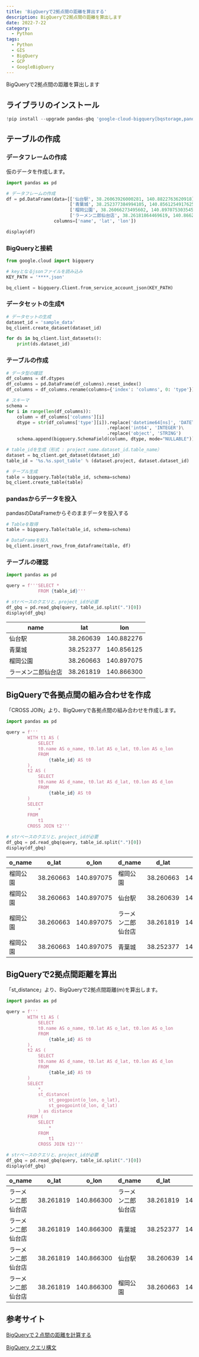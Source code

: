 ```yaml
---
title: 'BigQueryで2拠点間の距離を算出する'
description: BigQueryで2拠点間の距離を算出します
date: 2022-7-22
category: 
  - Python
tags:
  - Python
  - GIS
  - BigQuery
  - GCP
  - GoogleBigQuery
---
```


BigQueryで2拠点間の距離を算出します

<!-- https://www.hamlet-engineer.com -->
<!-- !(/image/ChordDiagram.png) -->

<!-- more -->

<ClientOnly>
  <CallInArticleAdsense />
</ClientOnly>





## ライブラリのインストール


```python
!pip install --upgrade pandas-gbq 'google-cloud-bigquery[bqstorage,pandas]'
```

## テーブルの作成

### データフレームの作成
仮のデータを作成します。


```python
import pandas as pd

# データフレームの作成
df = pd.DataFrame(data=[['仙台駅', 38.26063926000281, 140.8822763620918],
                        ['青葉城', 38.252377384994105, 140.85612549176253],
                        ['榴岡公園', 38.26066273495602, 140.89707530354525],
                        ['ラーメン二郎仙台店', 38.26181864469619, 140.8662996759938]],
                  columns=['name', 'lat', 'lon'])

display(df)
```


### BigQueryと接続


```python
from google.cloud import bigquery

# keyとなるjsonファイルを読み込み
KEY_PATH = '****.json'

bq_client = bigquery.Client.from_service_account_json(KEY_PATH)
```

### データセットの生成¶


```python
# データセットの生成
dataset_id = 'sample_data'
bq_client.create_dataset(dataset_id)

for ds in bq_client.list_datasets():
    print(ds.dataset_id)
```


### テーブルの作成


```python
# データ型の確認
df_columns = df.dtypes
df_columns = pd.DataFrame(df_columns).reset_index()
df_columns = df_columns.rename(columns={'index': 'columns', 0: 'type'})
```


```python
# スキーマ
schema = 
for i in range(len(df_columns)):
    column = df_columns['columns'][i]
    dtype = str(df_columns['type'][i]).replace('datetime64[ns]', 'DATETIME')\
                                      .replace('int64', 'INTEGER')\
                                      .replace('object', 'STRING')
    schema.append(bigquery.SchemaField(column, dtype, mode="NULLABLE"))
```


```python
# table_idを生成（形式 : project_name.dataset_id.table_name）
dataset = bq_client.get_dataset(dataset_id)
table_id = '%s.%s.spot_table' % (dataset.project, dataset.dataset_id)

# テーブル生成
table = bigquery.Table(table_id, schema=schema)
bq_client.create_table(table)
```

### pandasからデータを投入
pandasのDataFrameからそのままデータを投入する


```python
# Tableを取得
table = bigquery.Table(table_id, schema=schema)

# DataFrameを投入
bq_client.insert_rows_from_dataframe(table, df)
```


### テーブルの確認


```python
import pandas as pd

query = f'''SELECT * 
            FROM {table_id}'''

# strベースのクエリと、project_idが必要
df_gbq = pd.read_gbq(query, table_id.split(".")[0])
display(df_gbq)
```

| name | lat | lon |
| - | - | - |
| 仙台駅 | 38.260639 | 140.882276 |
| 青葉城 | 38.252377 | 140.856125 |
| 榴岡公園 | 38.260663 | 140.897075 |
| ラーメン二郎仙台店 | 38.261819 | 140.866300 |

## BigQueryで各拠点間の組み合わせを作成
「CROSS JOIN」より、BigQueryで各拠点間の組み合わせを作成します。


```python
import pandas as pd

query = f'''
        WITH t1 AS (
            SELECT
            t0.name AS o_name, t0.lat AS o_lat, t0.lon AS o_lon
            FROM 
                {table_id} AS t0 
        ),
        t2 AS (
            SELECT
            t0.name AS d_name, t0.lat AS d_lat, t0.lon AS d_lon
            FROM 
                {table_id} AS t0 
        )
        SELECT
            *
        FROM 
            t1 
        CROSS JOIN t2'''

# strベースのクエリと、project_idが必要
df_gbq = pd.read_gbq(query, table_id.split(".")[0])
display(df_gbq)
```

| o_name | o_lat | o_lon | d_name | d_lat | d_lon |
| - | - | - | - | - | - |
| 榴岡公園 | 38.260663 | 140.897075 | 榴岡公園 | 38.260663 | 140.897075 |
| 榴岡公園 | 38.260663 | 140.897075 | 仙台駅 | 38.260639 | 140.882276 |
| 榴岡公園 | 38.260663 | 140.897075 | ラーメン二郎仙台店 | 38.261819 | 140.866300 |
| 榴岡公園 | 38.260663 | 140.897075 | 青葉城 | 38.252377 | 140.856125 |

## BigQueryで2拠点間距離を算出
「st_distance」より、BigQueryで2拠点間距離(m)を算出します。


```python
import pandas as pd

query = f'''
        WITH t1 AS (
            SELECT
            t0.name AS o_name, t0.lat AS o_lat, t0.lon AS o_lon
            FROM 
                {table_id} AS t0 
        ),
        t2 AS (
            SELECT
            t0.name AS d_name, t0.lat AS d_lat, t0.lon AS d_lon
            FROM 
                {table_id} AS t0 
        )
        SELECT
            *, 
            st_distance(
                st_geogpoint(o_lon, o_lat),
                st_geogpoint(d_lon, d_lat)
            ) as distance
        FROM (
            SELECT
                *
            FROM 
                t1 
            CROSS JOIN t2)'''

# strベースのクエリと、project_idが必要
df_gbq = pd.read_gbq(query, table_id.split(".")[0])
display(df_gbq)
```


| o_name | o_lat | o_lon | d_name | d_lat | d_lon | distance |
| - | - | - | - | - | - | - |
| ラーメン二郎仙台店 | 38.261819 | 140.866300 | ラーメン二郎仙台店 | 38.261819 | 140.866300 | 0.000000 |
| ラーメン二郎仙台店 | 38.261819 | 140.866300 | 青葉城 | 38.252377 | 140.856125 | 1375.247245 |
| ラーメン二郎仙台店 | 38.261819 | 140.866300 | 仙台駅 | 38.260639 | 140.882276 | 1401.073901 |
| ラーメン二郎仙台店 | 38.261819 | 140.866300 | 榴岡公園 | 38.260663 | 140.897075 | 2690.088942 |


## 参考サイト
[BigQueryで２点間の距離を計算する](https://qiita.com/shouta-dev/items/f7797665e325da35daf1)

[BigQuery クエリ構文](https://cloud.google.com/bigquery/docs/reference/standard-sql/query-syntax?hl=ja)


<ClientOnly>
  <CallInArticleAdsense />
</ClientOnly>


